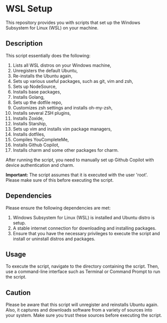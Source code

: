 # WSL Setup

This repository provides you with scripts that set up the Windows Subsystem for Linux (WSL) on your machine.

## Description
This script essentially does the following:
1. Lists all WSL distros on your Windows machine,
2. Unregisters the default Ubuntu,
3. Re-installs the Ubuntu again,
4. Sets up various useful packages, such as git, vim and zsh,
5. Sets up NodeSource,
6. Installs base packages,
7. Installs Golang,
8. Sets up the dotfile repo,
9. Customizes zsh settings and installs oh-my-zsh,
10. Installs several ZSH plugins,
11. Installs Zoxide,
12. Installs Starship,
13. Sets up vim and installs vim package managers,
14. Installs dotfiles,
15. Compiles YouCompleteMe,
16. Installs Github Copilot,
17. Installs charm and some other packages for charm.

After running the script, you need to manually set up Github Copilot with device authentication and charm.

**Important:** The script assumes that it is executed with the user 'root'. Please make sure of this before executing the script.

## Dependencies
Please ensure the following dependencies are met:
1. Windows Subsystem for Linux (WSL) is installed and Ubuntu distro is setup.
2. A stable internet connection for downloading and installing packages.
3. Ensure that you have the necessary privileges to execute the script and install or uninstall distros and packages.

## Usage
To execute the script, navigate to the directory containing the script. Then, use a command-line interface such as Terminal or Command Prompt to run the script. 

## Caution
Please be aware that this script will unregister and reinstalls Ubuntu again. Also, it captures and downloads software from a variety of sources into your system. Make sure you trust these sources before executing the script.

